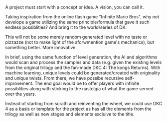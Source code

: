 A project must start with a concept or idea. A vision, you can call it. 

Taking inspiration from the online flash game "Infinite Mario Bros", why not develope a game utilizing the same principle/formula that gave it such endless possiblities? And bring it to the world/series of DK.

This will not be some merely random generated level with no taste or pizzazze (not to make light of the aforwmention game's mechanics), but something better. More innovative.

In brief, using the same function of level generation, the AI and algorithms would scan and process the samples and data (e.g. given the existing levels from the original trilogy and the fan-made DKC 4: The kongs Returns). With machine learning, unique levels could be generated/created with originality and unique twists. From there, we have possibe recursive self-improvement. The end goal would be to offer players with infinite possiblities along with sticking to the nastolgia of what the game served over the years.

Instead of starting from scrath and reinventing the wheel, we could use DKC 4 as a basis or template for the project as has all the elements from the trilogy as well as new stages and elements excluive to the title.
